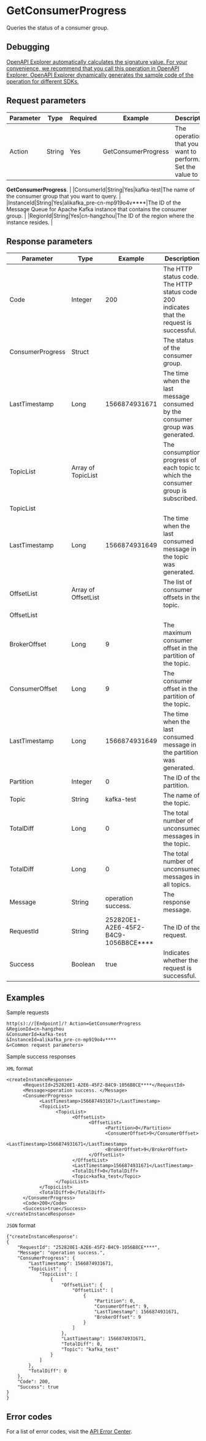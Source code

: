 # GetConsumerProgress

Queries the status of a consumer group.

## Debugging

[OpenAPI Explorer automatically calculates the signature value. For your convenience, we recommend that you call this operation in OpenAPI Explorer. OpenAPI Explorer dynamically generates the sample code of the operation for different SDKs.](https://api.aliyun.com/#product=alikafka&api=GetConsumerProgress&type=RPC&version=2019-09-16)

## Request parameters

|Parameter|Type|Required|Example|Description|
|---------|----|--------|-------|-----------|
|Action|String|Yes|GetConsumerProgress|The operation that you want to perform. Set the value to

 **GetConsumerProgress**. |
|ConsumerId|String|Yes|kafka-test|The name of the consumer group that you want to query. |
|InstanceId|String|Yes|alikafka\_pre-cn-mp919o4v\*\*\*\*|The ID of the Message Queue for Apache Kafka instance that contains the consumer group. |
|RegionId|String|Yes|cn-hangzhou|The ID of the region where the instance resides. |

## Response parameters

|Parameter|Type|Example|Description|
|---------|----|-------|-----------|
|Code|Integer|200|The HTTP status code. The HTTP status code 200 indicates that the request is successful. |
|ConsumerProgress|Struct| |The status of the consumer group. |
|LastTimestamp|Long|1566874931671|The time when the last message consumed by the consumer group was generated. |
|TopicList|Array of TopicList| |The consumption progress of each topic to which the consumer group is subscribed. |
|TopicList| | | |
|LastTimestamp|Long|1566874931649|The time when the last consumed message in the topic was generated. |
|OffsetList|Array of OffsetList| |The list of consumer offsets in the topic. |
|OffsetList| | | |
|BrokerOffset|Long|9|The maximum consumer offset in the partition of the topic. |
|ConsumerOffset|Long|9|The consumer offset in the partition of the topic. |
|LastTimestamp|Long|1566874931649|The time when the last consumed message in the partition was generated. |
|Partition|Integer|0|The ID of the partition. |
|Topic|String|kafka-test|The name of the topic. |
|TotalDiff|Long|0|The total number of unconsumed messages in the topic. |
|TotalDiff|Long|0|The total number of unconsumed messages in all topics. |
|Message|String|operation success.|The response message. |
|RequestId|String|252820E1-A2E6-45F2-B4C9-1056B8CE\*\*\*\*|The ID of the request. |
|Success|Boolean|true|Indicates whether the request is successful. |

## Examples

Sample requests

```
http(s)://[Endpoint]/? Action=GetConsumerProgress
&RegionId=cn-hangzhou
&ConsumerId=kafka-test
&InstanceId=alikafka_pre-cn-mp919o4v****
&<Common request parameters>
```

Sample success responses

`XML` format

```
<createInstanceResponse>
      <RequestId>252820E1-A2E6-45F2-B4C9-1056B8CE****</RequestId>
      <Message>operation success. </Message>
      <ConsumerProgress>
            <LastTimestamp>1566874931671</LastTimestamp>
            <TopicList>
                  <TopicList>
                        <OffsetList>
                              <OffsetList>
                                    <Partition>0</Partition>
                                    <ConsumerOffset>9</ConsumerOffset>
                                    <LastTimestamp>1566874931671</LastTimestamp>
                                    <BrokerOffset>9</BrokerOffset>
                              </OffsetList>
                        </OffsetList>
                        <LastTimestamp>1566874931671</LastTimestamp>
                        <TotalDiff>0</TotalDiff>
                        <Topic>kafka_test</Topic>
                  </TopicList>
            </TopicList>
            <TotalDiff>0</TotalDiff>
      </ConsumerProgress>
      <Code>200</Code>
      <Success>true</Success>
</createInstanceResponse>
```

`JSON` format

```
{"createInstanceResponse":
{
    "RequestId": "252820E1-A2E6-45F2-B4C9-1056B8CE****",
    "Message": "operation success.",
    "ConsumerProgress": {
        "LastTimestamp": 1566874931671,
        "TopicList": {
            "TopicList": [
                {
                    "OffsetList": {
                        "OffsetList": [
                            {
                                "Partition": 0,
                                "ConsumerOffset": 9,
                                "LastTimestamp": 1566874931671,
                                "BrokerOffset": 9
                            }
                        ]
                    },
                    "LastTimestamp": 1566874931671,
                    "TotalDiff": 0,
                    "Topic": "kafka_test"
                }
            ]
        },
        "TotalDiff": 0
    },
    "Code": 200,
    "Success": true
}    
}
```

## Error codes

For a list of error codes, visit the [API Error Center](https://error-center.alibabacloud.com/status/product/alikafka).

